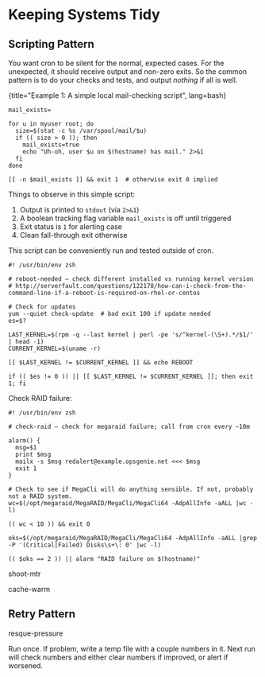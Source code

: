 # Keeping Systems Tidy

## Scripting Pattern

You want cron to be silent for the normal, expected cases. For the unexpected,
it should receive output and non-zero exits. So the common pattern is to do
your checks and tests, and output _nothing_ if all is well.

{title="Example 1: A simple local mail-checking script", lang=bash}
~~~~~~~~
mail_exists=

for u in myuser root; do 
  size=$(stat -c %s /var/spool/mail/$u)
  if (( size > 0 )); then
    mail_exists=true
    echo "Uh-oh, user $u on $(hostname) has mail." 2>&1
  fi 
done

[[ -n $mail_exists ]] && exit 1  # otherwise exit 0 implied
~~~~~~~~

Things to observe in this simple script:

1. Output is printed to `stdout` (via `2>&1`)
2. A boolean tracking flag variable `mail_exists` is off until triggered
2. Exit status is `1` for alerting case
4. Clean fall-through exit otherwise

This script can be conveniently run and tested outside of cron.




    #! /usr/bin/env zsh

    # reboot-needed — check different installed vs running kernel version
    # http://serverfault.com/questions/122178/how-can-i-check-from-the-command-line-if-a-reboot-is-required-on-rhel-or-centos

    # Check for updates
    yum --quiet check-update  # bad exit 100 if update needed
    es=$?

    LAST_KERNEL=$(rpm -q --last kernel | perl -pe 's/^kernel-(\S+).*/$1/' | head -1)
    CURRENT_KERNEL=$(uname -r)

    [[ $LAST_KERNEL != $CURRENT_KERNEL ]] && echo REBOOT

    if (( $es != 0 )) || [[ $LAST_KERNEL != $CURRENT_KERNEL ]]; then exit 1; fi



Check RAID failure:

    #! /usr/bin/env zsh

    # check-raid — check for megaraid failure; call from cron every ~10m

    alarm() {
      msg=$1
      print $msg
      mailx -s $msg redalert@example.opsgenie.net <<< $msg
      exit 1
    }

    # Check to see if MegaCli will do anything sensible. If not, probably not a RAID system.
    wc=$(/opt/megaraid/MegaRAID/MegaCli/MegaCli64 -AdpAllInfo -aALL |wc -l)

    (( wc < 10 )) && exit 0

    oks=$(/opt/megaraid/MegaRAID/MegaCli/MegaCli64 -AdpAllInfo -aALL |grep -P '(Critical|Failed) Disks\s+\: 0' |wc -l)

    (( $oks == 2 )) || alarm "RAID failure on $(hostname)"


shoot-mtr

cache-warm

## Retry Pattern

resque-pressure

Run once. If problem, write a temp file with a couple numbers in it. Next run
will check numbers and either clear numbers if improved, or alert if worsened.
